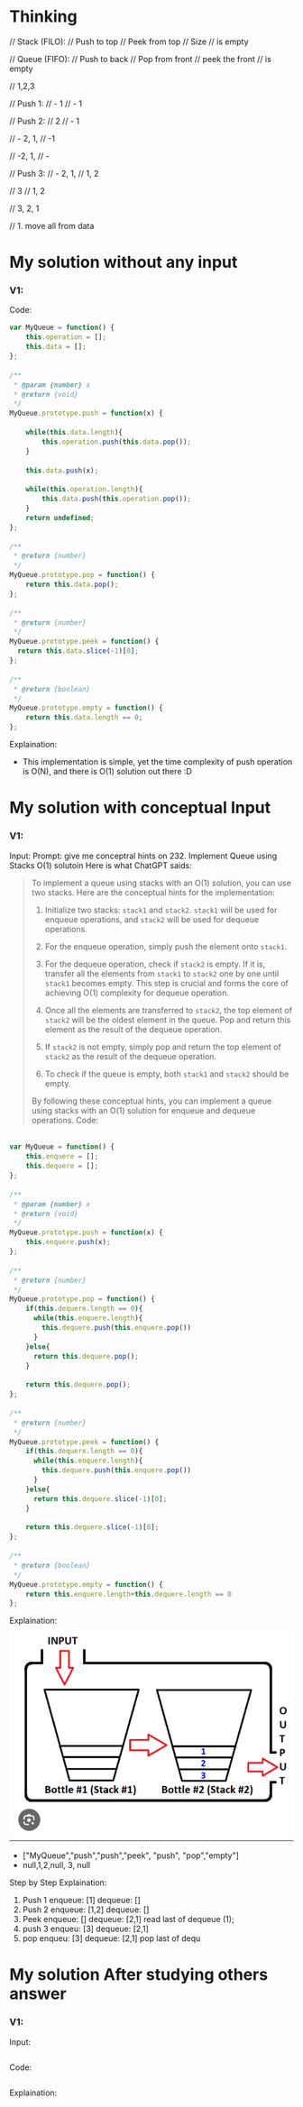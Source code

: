 # Thinking
// Stack (FILO):
  // Push to top
  // Peek from top
  // Size
  // is empty
  
// Queue (FIFO):
  // Push to back
  // Pop from front
  // peek the front
  // is empty 

// 1,2,3

// Push 1:
// - 1
// - 1

// Push 2:
// 2
// - 1

// - 2, 1,
// -1

// -2, 1,
// -

// Push 3:
// - 2, 1,
// 1, 2

// 3
// 1, 2

// 3, 2, 1

// 1. move all from data

# My solution without any input

### V1:
Code:
```js
var MyQueue = function() {
    this.operation = [];
    this.data = [];
};

/** 
 * @param {number} x
 * @return {void}
 */
MyQueue.prototype.push = function(x) {

    while(this.data.length){
        this.operation.push(this.data.pop());
    }

    this.data.push(x);
    
    while(this.operation.length){
        this.data.push(this.operation.pop());
    }
    return undefined;
};

/**
 * @return {number}
 */
MyQueue.prototype.pop = function() {
    return this.data.pop();
};

/**
 * @return {number}
 */
MyQueue.prototype.peek = function() {
  return this.data.slice(-1)[0];
};

/**
 * @return {boolean}
 */
MyQueue.prototype.empty = function() {
    return this.data.length == 0;
};

```
Explaination:
- This implementation is simple, yet the time complexity of push operation is O(N), and there is O(1) solution out there :D
# My solution with conceptual Input

### V1: 
Input:
Prompt:
   give me conceptral hints on 232. Implement Queue using Stacks O(1) solutoin 
Here is what ChatGPT saids:
> To implement a queue using stacks with an O(1) solution, you can use two stacks. Here are the conceptual hints for the implementation:
> 
> 1. Initialize two stacks: `stack1` and `stack2`. `stack1` will be used for enqueue operations, and `stack2` will be used for dequeue operations.
> 
> 2. For the enqueue operation, simply push the element onto `stack1`.
> 
> 3. For the dequeue operation, check if `stack2` is empty. If it is, transfer all the elements from `stack1` to `stack2` one by one until `stack1` becomes empty. This step is crucial and forms the core of achieving O(1) complexity for dequeue operation.
> 
> 4. Once all the elements are transferred to `stack2`, the top element of `stack2` will be the oldest element in the queue. Pop and return this element as the result of the dequeue operation.
> 
> 5. If `stack2` is not empty, simply pop and return the top element of `stack2` as the result of the dequeue operation.
> 
> 6. To check if the queue is empty, both `stack1` and `stack2` should be empty.
> 
> By following these conceptual hints, you can implement a queue using stacks with an O(1) solution for enqueue and dequeue operations.
Code:
```js

var MyQueue = function() {
    this.enquere = [];
    this.dequere = [];
};

/** 
 * @param {number} x
 * @return {void}
 */
MyQueue.prototype.push = function(x) {
    this.enquere.push(x);
};

/**
 * @return {number}
 */
MyQueue.prototype.pop = function() {
    if(this.dequere.length == 0){
      while(this.enquere.length){
        this.dequere.push(this.enquere.pop())
      }
    }else{
      return this.dequere.pop();
    }

    return this.dequere.pop();
};

/**
 * @return {number}
 */
MyQueue.prototype.peek = function() {
    if(this.dequere.length == 0){
      while(this.enquere.length){
        this.dequere.push(this.enquere.pop())
      }
    }else{
      return this.dequere.slice(-1)[0];
    }

    return this.dequere.slice(-1)[0];
};

/**
 * @return {boolean}
 */
MyQueue.prototype.empty = function() {
    return this.enquere.length+this.dequere.length == 0
};
```
Explaination:
![](../../z.Images/Pasted%20image%2020230524154537.png)

- ["MyQueue","push","push","peek", "push", "pop","empty"]
- null,1,2,null, 3, null

Step by Step Explaination:
1. Push 1
enqueue: [1]
dequeue: []
2. Push 2
enqueue: [1,2]
dequeue: []
3. Peek
enqueue: []
dequeue: [2,1]
read last of dequeue (1);
4. push 3
enqueu: [3]
dequeue: [2,1]
5. pop
enqueu: [3]
dequeue: [2,1]
pop last of dequ


# My solution After studying others answer

### V1: 
Input:
```js

```
Code:
```js

```
Explaination: